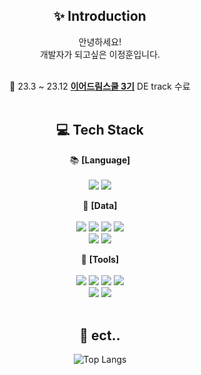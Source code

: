 <div align="center">

## :sparkles: Introduction

안녕하세요! <br>
개발자가 되고싶은 이정훈입니다. <br>
<br>

:seedling: 23.3 ~ 23.12 <ins>**이어드림스쿨 3기**</ins> DE track 수료
<br>
<br>

## :computer: Tech Stack

:books: **[Language]** <br>
<br>
<img src="https://img.shields.io/badge/Python-3776AB?style=flat-square&logo=Python&logoColor=white"/>
<img src="https://img.shields.io/badge/MySQL-4479A1?style=flat-square&logo=mysql&logoColor=white"/>

:file_folder: **[Data]** <br>
<br>
<img src="https://img.shields.io/badge/ApacheAirflow-017CEE?style=flat-square&logo=apacheairflow&logoColor=white"/>
<img src="https://img.shields.io/badge/ApacheSpark-E25A1C?style=flat-square&logo=apachespark&logoColor=white"/>
<img src="https://img.shields.io/badge/ApacheHadoop-66CCFF?style=flat-square&logo=apachehadoop&logoColor=white"/>
<img src="https://img.shields.io/badge/ApacheKafka-231F20?style=flat-square&logo=apachekafka&logoColor=white"/> <br>
<img src="https://img.shields.io/badge/Docker-2496ED?style=flat-square&logo=docker&logoColor=white"/>
<img src="https://img.shields.io/badge/AmazonAWS-232F3E?style=flat-square&logo=amazonaws&logoColor=white"/>

:rocket: **[Tools]** <br>
<br>
<img src="https://img.shields.io/badge/Git-F05032?style=flat-square&logo=git&logoColor=white"/>
<img src="https://img.shields.io/badge/GitHub-181717?style=flat-square&logo=github&logoColor=white"/>
<img src="https://img.shields.io/badge/GitHubActions-2088FF?style=flat-square&logo=githubactions&logoColor=white"/>
<img src="https://img.shields.io/badge/Pandas-150458?style=flat-square&logo=pandas&logoColor=white"/> <br>
<img src="https://img.shields.io/badge/Notion-000000?style=flat-square&logo=notion&logoColor=white"/>
<img src="https://img.shields.io/badge/Slack-4A154B?style=flat-square&logo=slack&logoColor=white"/>
<br>
<br>

## :hatched_chick: ect..
![Top Langs](https://github-readme-stats.vercel.app/api/top-langs/?username=je0nh&layout=compact)







